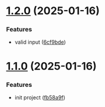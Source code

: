 # [1.2.0](https://github.com/tardis-ksh/tencent-cloud-cdn-push-paths-cache/compare/v1.1.0...v1.2.0) (2025-01-16)


### Features

* valid input ([6cf9bde](https://github.com/tardis-ksh/tencent-cloud-cdn-push-paths-cache/commit/6cf9bde00599d1ccb0078d9938b8efe2a9a97a97))



# [1.1.0](https://github.com/tardis-ksh/tencent-cloud-cdn-push-paths-cache/compare/fb58a9fafdb52746dd86f1fb0c547fb5009f1f18...v1.1.0) (2025-01-16)


### Features

* init project ([fb58a9f](https://github.com/tardis-ksh/tencent-cloud-cdn-push-paths-cache/commit/fb58a9fafdb52746dd86f1fb0c547fb5009f1f18))



